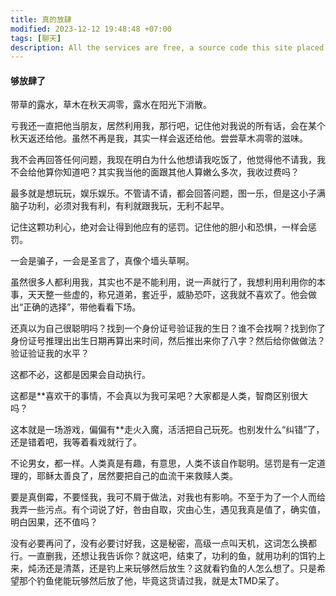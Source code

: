 ```yaml
---
title: 真的放肆
modified: 2023-12-12 19:48:48 +07:00
tags: [聊天]
description: All the services are free, a source code this site placed on github repository and intergration with netlify service, another service that you can use is github page for hosting your own static site.
---
```


####  够放肆了

带草的露水，草木在秋天凋零，露水在阳光下消散。

亏我还一直把他当朋友，居然利用我，那行吧，记住他对我说的所有话，会在某个秋天返还给他。虽然不再是我，其实一样会返还给他。尝尝草木凋零的滋味。

我不会再回答任何问题，我现在明白为什么他想请我吃饭了，他觉得他不请我，我不会给他算你知道吧？其实我当他的面跟其他人算嫩么多次，我收过费吗？

最多就是想玩玩，娱乐娱乐。不管请不请，都会回答问题，图一乐，但是这小子满脑子功利，必须对我有利，有利就跟我玩，无利不起早。

记住这颗功利心，绝对会让得到他应有的惩罚。记住他的胆小和恐惧，一样会惩罚。

一会是骗子，一会是圣言了，真像个墙头草啊。

虽然很多人都利用我，其实也不是不能利用，说一声就行了，我想利用利用你的本事，天天整一些虚的，称兄道弟，套近乎，威胁恐吓，这我就不喜欢了。他会做出“正确的选择”，带他看看下场。

还真以为自己很聪明吗？找到一个身份证号验证我的生日？谁不会找啊？找到你了身份证号推理出出生日期再算出来时间，然后推出来你了八字？然后给你做做法？验证验证我的水平？

这都不必，这都是因果会自动执行。

这都是**喜欢干的事情，不会真以为我可呆吧？大家都是人类，智商区别很大吗？

这本就是一场游戏，偏偏有**走火入魔，活活把自己玩死。也别发什么“纠错”了，还是错着吧，我等着看戏就行了。

不论男女，都一样。人类真是有趣，有意思，人类不该自作聪明。惩罚是有一定道理的，耶稣太善良了，居然要把自己的血流干来救赎人类。

要是真倒霉，不要怪我，我可不屑于做法，对我也有影响。不至于为了一个人而给我弄一些污点。有个词说了好，咎由自取，灾由心生，遇见我真是值了，确实值，明白因果，还不值吗？

没有必要再问了，没有必要讨好我，这是秘密，高级一点叫天机，这词怎么换都行。一直删我，还想让我告诉你？就这吧，结束了，功利的鱼，就用功利的饵钓上来，炖汤还是清蒸，还是钓上来玩够然后放生？这就看钓鱼的人怎么想了。只是希望那个钓鱼佬能玩够然后放了他，毕竟这货请过我，就是太TMD呆了。
